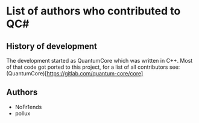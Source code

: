 # List of authors who contributed to QC#

## History of development
The development started as QuantumCore which was written in C++.
Most of that code got ported to this project, for a list of all contributors see: (QuantumCore)[https://gitlab.com/quantum-core/core]

## Authors
- NoFr1ends
- pollux